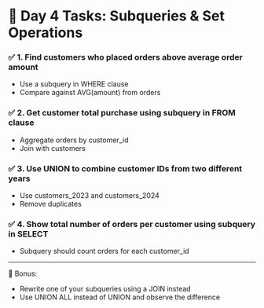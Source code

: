 # 📘 Day 4 Tasks: Subqueries & Set Operations

### ✅ 1. Find customers who placed orders above average order amount
- Use a subquery in WHERE clause
- Compare against AVG(amount) from orders

### ✅ 2. Get customer total purchase using subquery in FROM clause
- Aggregate orders by customer_id
- Join with customers

### ✅ 3. Use UNION to combine customer IDs from two different years
- Use customers_2023 and customers_2024
- Remove duplicates

### ✅ 4. Show total number of orders per customer using subquery in SELECT
- Subquery should count orders for each customer_id

---

🎯 Bonus:
- Rewrite one of your subqueries using a JOIN instead
- Use UNION ALL instead of UNION and observe the difference
